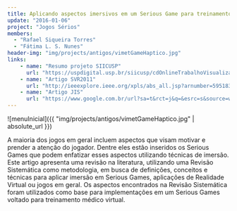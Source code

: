```yaml
---
title: Aplicando aspectos imersivos em um Serious Game para treinamento médico virtual
update: "2016-01-06"
project: "Jogos Sérios"
members:
  - "Rafael Siqueira Torres"
  - "Fátima L. S. Nunes"
header-img: "img/projects/antigos/vimetGameHaptico.jpg"
links:
    - name: "Resumo projeto SIICUSP"
      url: "https://uspdigital.usp.br/siicusp/cdOnlineTrabalhoVisualizarResumo?numeroInscricaoTrabalho=58&numeroEdicao=19"
    - name: "Artigo SVR2011"
      url: "http://ieeexplore.ieee.org/xpls/abs_all.jsp?arnumber=5951831&tag=1"
    - name: "Artigo JIS"
      url: "https://www.google.com.br/url?sa=t&rct=j&q=&esrc=s&source=web&cd=1&cad=rja&uact=8&ved=0CB0QFjAAahUKEwjnzff43bDHAhVID5AKHSwTAbg&url=http%3A%2F%2Fseer.ufrgs.br%2Fjis%2Farticle%2Fdownload%2F32127%2F23856&ei=LibSVef-KciewASspoTACw&usg=AFQjCNHWD2Ux6kD9TmyPFeQJyzHvtizk3w&sig2=azGtaPGOOoSHV3jLhsWWMQ&bvm=bv.99804247,d.Y2I"
---
```


![menuInicial]({{ "img/projects/antigos/vimetGameHaptico.jpg" | absolute_url }})

A maioria dos jogos em geral incluem aspectos que visam motivar e prender a atenção do jogador. Dentre eles estão inseridos os Serious Games que podem enfatizar esses aspectos utilizando técnicas de imersão. Este artigo apresenta uma revisão na literatura, utilizando uma Revisão Sistemática como metodologia, em busca de definições, conceitos e técnicas para aplicar imersão em Serious Games, aplicações de Realidade Virtual ou jogos em geral. Os aspectos encontrados na Revisão Sistemática foram utilizados como base para implementações em um Serious Games voltado para treinamento médico virtual.
